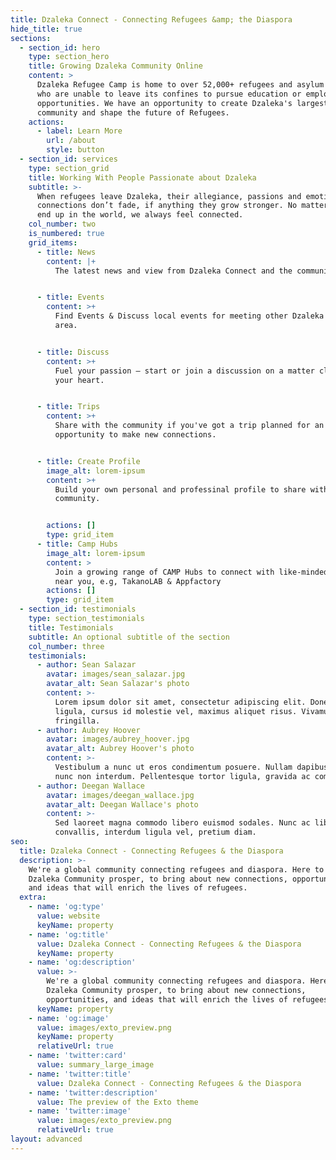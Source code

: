 ```yaml
---
title: Dzaleka Connect - Connecting Refugees &amp; the Diaspora
hide_title: true
sections:
  - section_id: hero
    type: section_hero
    title: Growing Dzaleka Community Online
    content: >
      Dzaleka Refugee Camp is home to over 52,000+ refugees and asylum seekers,
      who are unable to leave its confines to pursue education or employment
      opportunities. We have an opportunity to create Dzaleka's largest global
      community and shape the future of Refugees.
    actions:
      - label: Learn More
        url: /about
        style: button
  - section_id: services
    type: section_grid
    title: Working With People Passionate about Dzaleka
    subtitle: >-
      When refugees leave Dzaleka, their allegiance, passions and emotional
      connections don’t fade, if anything they grow stronger. No matter where we
      end up in the world, we always feel connected.
    col_number: two
    is_numbered: true
    grid_items:
      - title: News
        content: |+
          The latest news and view from Dzaleka Connect and the community.


      - title: Events
        content: >+
          Find Events & Discuss local events for meeting other Dzaleka in your
          area.


      - title: Discuss
        content: >+
          Fuel your passion – start or join a discussion on a matter close to
          your heart.


      - title: Trips
        content: >+
          Share with the community if you've got a trip planned for an
          opportunity to make new connections.


      - title: Create Profile
        image_alt: lorem-ipsum
        content: >+
          Build your own personal and professinal profile to share with the
          community.


        actions: []
        type: grid_item
      - title: Camp Hubs
        image_alt: lorem-ipsum
        content: >
          Join a growing range of CAMP Hubs to connect with like-minded people
          near you, e.g, TakanoLAB & Appfactory
        actions: []
        type: grid_item
  - section_id: testimonials
    type: section_testimonials
    title: Testimonials
    subtitle: An optional subtitle of the section
    col_number: three
    testimonials:
      - author: Sean Salazar
        avatar: images/sean_salazar.jpg
        avatar_alt: Sean Salazar's photo
        content: >-
          Lorem ipsum dolor sit amet, consectetur adipiscing elit. Donec nisl
          ligula, cursus id molestie vel, maximus aliquet risus. Vivamus in nibh
          fringilla.
      - author: Aubrey Hoover
        avatar: images/aubrey_hoover.jpg
        avatar_alt: Aubrey Hoover's photo
        content: >-
          Vestibulum a nunc ut eros condimentum posuere. Nullam dapibus quis
          nunc non interdum. Pellentesque tortor ligula, gravida ac commodo eu.
      - author: Deegan Wallace
        avatar: images/deegan_wallace.jpg
        avatar_alt: Deegan Wallace's photo
        content: >-
          Sed laoreet magna commodo libero euismod sodales. Nunc ac libero
          convallis, interdum ligula vel, pretium diam.
seo:
  title: Dzaleka Connect - Connecting Refugees & the Diaspora
  description: >-
    We're a global community connecting refugees and diaspora. Here to help
    Dzaleka Community prosper, to bring about new connections, opportunities,
    and ideas that will enrich the lives of refugees.
  extra:
    - name: 'og:type'
      value: website
      keyName: property
    - name: 'og:title'
      value: Dzaleka Connect - Connecting Refugees & the Diaspora
      keyName: property
    - name: 'og:description'
      value: >-
        We're a global community connecting refugees and diaspora. Here to help
        Dzaleka Community prosper, to bring about new connections,
        opportunities, and ideas that will enrich the lives of refugees.
      keyName: property
    - name: 'og:image'
      value: images/exto_preview.png
      keyName: property
      relativeUrl: true
    - name: 'twitter:card'
      value: summary_large_image
    - name: 'twitter:title'
      value: Dzaleka Connect - Connecting Refugees & the Diaspora
    - name: 'twitter:description'
      value: The preview of the Exto theme
    - name: 'twitter:image'
      value: images/exto_preview.png
      relativeUrl: true
layout: advanced
---
```

